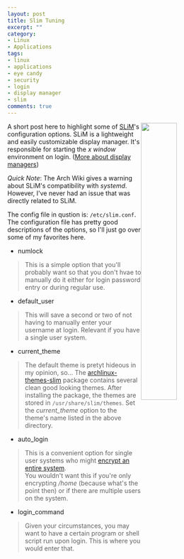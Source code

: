 ```yaml
---
layout: post
title: Slim Tuning
excerpt: ""
category:
- Linux
- Applications
tags:
- linux
- applications
- eye candy
- security
- login
- display manager
- slim
comments: true
---
```


<img style="float: right; height: auto; width: 40%" 
src="https://wiki.manjaro.org/images/thumb/8/8a/Slimsessions.png/375px-Slimsessions.png">

A short post here to highlight some of 
[SLiM](https://wiki.archlinux.org/index.php/SLiM)'s 
configuration options.  SLiM is a lightweight and easily 
customizable display manager.  It's responsible for 
starting the *x window* environment on login.  ([More about 
display managers](https://wiki.archlinux.org/index.php/Display_manager))

*Quick Note*:  The Arch Wiki gives a warning about SLiM's compatibility 
with *systemd*.  However, I've never had an issue that was directly 
related to SLiM.

The config file in qustion is: ```/etc/slim.conf```.  The 
configuration file has pretty good descriptions of the 
options, so I'll just go over some of my favorites here.

- numlock

> This is a simple option that you'll probably want so that you don't hvae 
to manually do it either for login password entry or during regular use.

- default_user

> This will save a second or two of not having to manually enter your 
username at login.  Relevant if you have a single user system.

- current_theme

> The default theme is pretyt hideous in my opinion, 
so... The 
[archlinux-themes-slim](https://www.archlinux.org/packages/extra/any/archlinux-themes-slim) 
package contains several clean good looking themes.  After 
installing the package, the themes are stored in 
```/usr/share/slim/themes```.  Set the *current_theme* 
option to the theme's name listed in the above directory.

- auto_login

> This is a convenient option for single user systems who 
might [encrypt an entire 
system](https://wiki.archlinux.org/index.php/Dm-crypt/Encrypting_an_entire_system).  
You wouldn't want this if you're only encrypting */home* 
(because what's the point then) or if there are multiple users on the system.

- login_command

> Given your circumstances, you may want to have a certain 
program or shell script run upon login.  This is where you 
would enter that.
